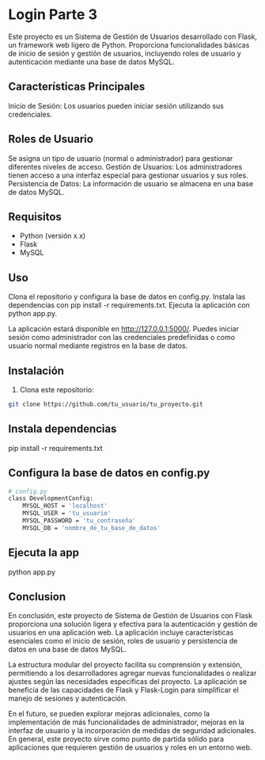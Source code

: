 # Login Parte 3
Este proyecto es un Sistema de Gestión de Usuarios desarrollado con Flask, un framework web ligero de Python. Proporciona funcionalidades básicas de inicio de sesión y gestión de usuarios, incluyendo roles de usuario y autenticación mediante una base de datos MySQL.

## Características Principales
Inicio de Sesión: Los usuarios pueden iniciar sesión utilizando sus credenciales.

## Roles de Usuario
Se asigna un tipo de usuario (normal o administrador) para gestionar diferentes niveles de acceso.
Gestión de Usuarios: Los administradores tienen acceso a una interfaz especial para gestionar usuarios y sus roles.
Persistencia de Datos: La información de usuario se almacena en una base de datos MySQL.

## Requisitos
- Python (versión x.x)
- Flask
- MySQL

## Uso
Clona el repositorio y configura la base de datos en config.py.
Instala las dependencias con pip install -r requirements.txt.
Ejecuta la aplicación con python app.py.

La aplicación estará disponible en http://127.0.0.1:5000/. Puedes iniciar sesión como administrador con las credenciales predefinidas o como usuario normal mediante registros en la base de datos.

## Instalación
1. Clona este repositorio:

```bash
git clone https://github.com/tu_usuario/tu_proyecto.git
```
## Instala dependencias
pip install -r requirements.txt

## Configura la base de datos en config.py
```bash
# config.py
class DevelopmentConfig:
    MYSQL_HOST = 'localhost'
    MYSQL_USER = 'tu_usuario'
    MYSQL_PASSWORD = 'tu_contraseña'
    MYSQL_DB = 'nombre_de_tu_base_de_datos'
```
## Ejecuta la app
python app.py

## Conclusion
En conclusión, este proyecto de Sistema de Gestión de Usuarios con Flask proporciona una solución ligera y efectiva para la autenticación y gestión de usuarios en una aplicación web. La aplicación incluye características esenciales como el inicio de sesión, roles de usuario y persistencia de datos en una base de datos MySQL.

La estructura modular del proyecto facilita su comprensión y extensión, permitiendo a los desarrolladores agregar nuevas funcionalidades o realizar ajustes según las necesidades específicas del proyecto. La aplicación se beneficia de las capacidades de Flask y Flask-Login para simplificar el manejo de sesiones y autenticación.

En el futuro, se pueden explorar mejoras adicionales, como la implementación de más funcionalidades de administrador, mejoras en la interfaz de usuario y la incorporación de medidas de seguridad adicionales. En general, este proyecto sirve como punto de partida sólido para aplicaciones que requieren gestión de usuarios y roles en un entorno web.
